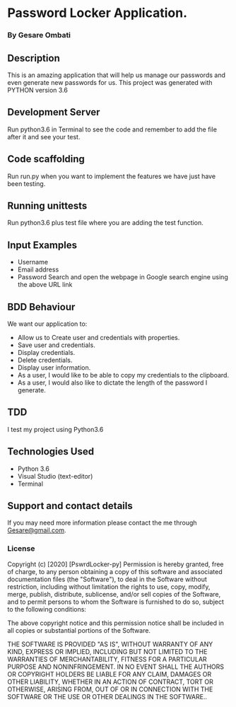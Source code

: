 # Password Locker Application.
### By **Gesare Ombati**

## Description
This is an amazing application that will help us manage our passwords and even generate new passwords for us.
This project was generated with PYTHON version 3.6 

## Development Server
Run python3.6 in Terminal to see the code and remember to add the file after it and see your test.

## Code scaffolding
Run run.py when you want to implement the features we have just have been testing.

## Running unittests
Run python3.6 plus test file where you are adding the test function.

## Input Examples
* Username
* Email address
* Password
Search and open the webpage in Google search engine using the above URL link

## BDD Behaviour
We want our application to:

* Allow us to Create user and credentials with properties.
* Save user and credentials.
* Display credentials.
* Delete credentials.
* Display user information.
* As a user, I would like to be able to copy my credentials to the clipboard.
* As a user, I would also like to dictate the length of the password I generate.

## TDD
I test my project using Python3.6

## Technologies Used
* Python 3.6
* Visual Studio (text-editor)
* Terminal

## Support and contact details
If you may need more information please contact the me through Gesare@gmail.com.

### License
Copyright (c) [2020] [PswrdLocker-py] Permission is hereby granted, free of charge, to any person obtaining a copy of this software and associated documentation files (the "Software"), to deal in the Software without restriction, including without limitation the rights to use, copy, modify, merge, publish, distribute, sublicense, and/or sell copies of the Software, and to permit persons to whom the Software is furnished to do so, subject to the following conditions:

The above copyright notice and this permission notice shall be included in all copies or substantial portions of the Software.

THE SOFTWARE IS PROVIDED "AS IS", WITHOUT WARRANTY OF ANY KIND, EXPRESS OR IMPLIED, INCLUDING BUT NOT LIMITED TO THE WARRANTIES OF MERCHANTABILITY, FITNESS FOR A PARTICULAR PURPOSE AND NONINFRINGEMENT. IN NO EVENT SHALL THE AUTHORS OR COPYRIGHT HOLDERS BE LIABLE FOR ANY CLAIM, DAMAGES OR OTHER LIABILITY, WHETHER IN AN ACTION OF CONTRACT, TORT OR OTHERWISE, ARISING FROM, OUT OF OR IN CONNECTION WITH THE SOFTWARE OR THE USE OR OTHER DEALINGS IN THE SOFTWARE..
